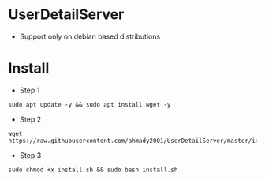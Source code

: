 # UserDetailServer

- Support only on debian based distributions 

# Install

- Step 1

```
sudo apt update -y && sudo apt install wget -y
```  

- Step 2

```
wget https://raw.githubusercontent.com/ahmady2001/UserDetailServer/master/install.sh
``` 

- Step 3

```
sudo chmod +x install.sh && sudo bash install.sh
``` 
